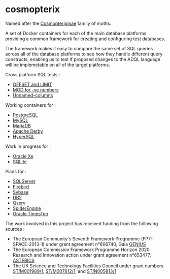 # cosmopterix
Named after the <a href='http://ukmoths.org.uk/systematic-list/#Cosmopteriginae'>Cosmopteriginae</a> family of moths.

A set of Docker containers for each of the main database platforms providing a common framework for creating and configuring test databases.

The framework makes it easy to compare the same set of SQL queries across all of the database platforms to see how they handle different query constructs, enabling us to test if proposed changes to the ADQL language will be implemetable on all of the target platforms.

Cross platform SQL tests :
* [OFFSET and LIMIT](../../wiki/OFFSET-and-LIMIT)
* [MOD for -ve numbers](../../wiki/MOD-for-negative-numbers)
* [Unnamed-columns](../../wiki/Unnamed-columns)

Working containers for :
* [PostgreSQL](docker/pgsql)
* [MySQL](docker/mysql)
* [MariaDB](docker/mariadb)
* [Apache Derby](docker/derby)
* [HyperSQL](docker/hsqldb)

Work in progress for :
* [Oracle Xe](docker/oracle/oracle-xe/11.2)
* [SQLite](docker/sqlite)

Plans for :
* [SQLServer](docker/mssql)
* [Firebird](docker/firebird)
* [Sybase](docker/sybase)
* [DB2](docker/db2)
* [Qserv](https://dev.lsstcorp.org/trac/wiki/db/Qserv)
* [SpiderEngine](https://mariadb.com/kb/en/mariadb/spider-storage-engine-overview/)
* [Oracle TimesTen](http://www.oracle.com/technetwork/database/database-technologies/timesten/overview/index.html)

The work involved in this project has received funding from the following sources :
* The European Community's Seventh Framework Programme (FP7-SPACE-2013-1) under grant agreement n°606740, Gaia [GENIUS](https://cordis.europa.eu/project/id/606740) 
* The European Commission Framework Programme Horizon 2020 Research and Innovation action under grant agreement n°653477, [ASTERICS](https://cordis.europa.eu/project/id/653477)
* The UK Science and Technology Facilities Council under grant numbers [ST/M001989/1](https://gtr.ukri.org/projects?ref=ST%2FM001989%2F1), [ST/M007812/1](https://gtr.ukri.org/projects?ref=ST%2FM007812%2F1), and [ST/N005813/1](https://gtr.ukri.org/projects?ref=ST%2FN005813%2F1)
